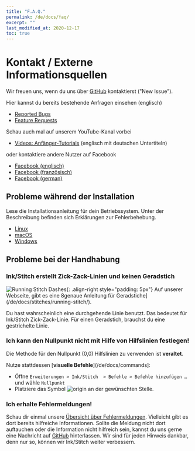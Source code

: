 ```yaml
---
title: "F.A.Q."
permalink: /de/docs/faq/
excerpt: ""
last_modified_at: 2020-12-17
toc: true
---
```

# Kontakt / Externe Informationsquellen

Wir freuen uns, wenn du uns über [GitHub](https://github.com/inkstitch/inkstitch/issues) kontaktierst ("New Issue").

Hier kannst du bereits bestehende Anfragen einsehen (englisch)

* [Reported Bugs](https://github.com/inkstitch/inkstitch/issues?q=is%3Aissue+is%3Aopen+label%3Abug)
* [Feature Requests](https://github.com/inkstitch/inkstitch/issues?q=is%3Aissue+is%3Aopen+label%3A%22feature+request%22)

Schau auch mal auf unserem YouTube-Kanal vorbei

* [Videos: Anfänger-Tutorials](/tutorials/resources/beginner-video-tutorials/) (englisch mit deutschen Untertiteln)

oder kontaktiere andere Nutzer auf Facebook

* [Facebook (englisch)](https://www.facebook.com/groups/inkstitch/)
* [Facebook (französisch)](https://www.facebook.com/groups/811488062586111/)
* [Facebook (german)](https://www.facebook.com/groups/inkstitchdeutsch/)

## Probleme während der Installation

Lese die Installationsanleitung für dein Betriebssystem. Unter der Beschreibung befinden sich Erklärungen zur Fehlerbehebung.

* <i class="fab fa-linux"></i> [Linux](/de/docs/install-linux/)
* <i class="fab fa-apple"></i> [macOS](/de/docs/install-macos/)
* <i class="fab fa-windows"></i> [Windows](/de/docs/install-windows/)

## Probleme bei der Handhabung

### Ink/Stitch erstellt Zick-Zack-Linien und keinen Geradstich

![Running Stitch Dashes](/assets/images/docs/running-stitch-dashes.jpg){: .align-right style="padding: 5px"}
Auf unserer Webseite, gibt es eine 8genaue Anleitung für Geradstiche](/de/docs/stitches/running-stitch/).

Du hast wahrscheinlich eine durchgehende Linie benutzt. Das bedeutet für Ink/Stitch Zick-Zack-Linie.
Für einen Geradstich, brauchst du eine gestrichelte Linie.

### Ich kann den Nullpunkt nicht mit Hilfe von Hilfslinien festlegen!

Die Methode für den Nullpunkt (0,0) Hilfslinien zu verwenden ist **veraltet**.

Nutze stattdessen [**visuelle Befehle**](/de/docs/commands]:
* Öffne `Erweiterungen > Ink/Stitch  > Befehle > Befehle hinzufügen …` und wähle `Nullpunkt`
* Platziere das Symbol ![origin](/assets/images/docs/visual-commands-origin.jpg) an der gewünschten Stelle.

### Ich erhalte Fehlermeldungen!

Schau dir einmal unsere [Übersicht über Fehlermeldungen](/de/docs/error-messages). Vielleicht gibt es dort bereits hilfreiche Informationen.
Sollte die Meldung nicht dort auftauchen oder die Information nicht hilfreich sein, kannst du uns gerne eine Nachricht auf [GitHub](https://github.com/inkstitch/inkstitch/issues) hinterlassen. Wir sind für jeden Hinweis dankbar, denn nur so, können wir Ink/Stitch weiter verbessern.
